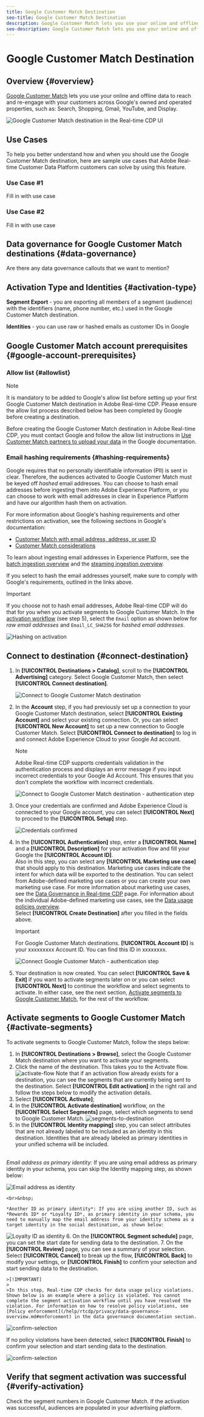 ```yaml
---
title: Google Customer Match Destination
seo-title: Google Customer Match Destination
description: Google Customer Match lets you use your online and offline data to reach and re-engage with your customers across Google's owned and operated properties, such as Search, Shopping, Gmail, YouTube, and Display.
seo-description: Google Customer Match lets you use your online and offline data to reach and re-engage with your customers across Google's owned and operated properties, such as Search, Shopping, Gmail, YouTube, and Display.
---
```


# Google Customer Match Destination

## Overview {#overview}

[Google Customer Match](https://support.google.com/google-ads/answer/6379332?hl=en) lets you use your online and offline data to reach and re-engage with your customers across Google's owned and operated properties, such as: Search, Shopping, Gmail, YouTube, and Display.

![Google Customer Match destination in the Real-time CDP UI](/help/rtcdp/destinations/assets/google-customer-match-catalog.png)

## Use Cases

To help you better understand how and when you should use the Google Customer Match destination, here are sample use cases that Adobe Real-time Customer Data Platform customers can solve by using this feature.


### Use Case #1


Fill in with use case


### Use Case #2


Fill in with use case

## Data governance for Google Customer Match destinations {#data-governance}

Are there any data governance callouts that we want to mention?

## Activation Type and Identities {#activation-type}

**Segment Export** - you are exporting all members of a segment (audience) with the identifiers (name, phone number, etc.) used in the Google Customer Match destination.

**Identities** - you can use raw or hashed emails as customer IDs in Google

## Google Customer Match account prerequisites {#google-account-prerequisites}

### Allow list {#allowlist}

>[!NOTE]
>
>It is mandatory to be added to Google's allow list before setting up your first Google Customer Match destination in Adobe Real-time CDP. Please ensure the allow list process described below has been completed by Google before creating a destination.

Before creating the Google Customer Match destination in Adobe Real-time CDP, you must contact Google and follow the allow list instructions in [Use Customer Match partners to upload your data](https://support.google.com/google-ads/answer/7361372?hl=en&ref_topic=6296507) in the Google documentation.


### Email hashing requirements {#hashing-requirements}

<!--

>[!IMPORTANT]
>
> When using mobile device IDs as identifiers, an AppId must be provided in the activation flow. For more information, see step 6 in the [Activate segments](#activate-segments) section of this page.

-->

Google requires that no personally identifiable information (PII) is sent in clear. Therefore, the audiences activated to Google Customer Match must be keyed off *hashed* email addresses. You can choose to hash email addresses before ingesting them into Adobe Experience Platform, or you can choose to work with email addresses in clear in Experience Platform and have our algorithm hash them on activation.

For more information about Google's hashing requirements and other restrictions on activation, see the following sections in Google's documentation:

* [Customer Match with email address, address, or user ID](https://developers.google.com/adwords/api/docs/guides/remarketing#customer_match_with_email_address_address_or_user_id)
* [Customer Match considerations](https://developers.google.com/adwords/api/docs/guides/remarketing#customer_match_considerations)

<!--

Links to be added when activation based on phone number and device IDs becomes available.

* [Customer Match with phone number](https://developers.google.com/adwords/api/docs/guides/remarketing#customer_match_with_phone_number)
* [Customer Match with mobile device IDs](https://developers.google.com/adwords/api/docs/guides/remarketing#customer_match_with_mobile_device_ids)

-->

To learn about ingesting email addresses in Experience Platform, see the [batch ingestion overview](/help/ingestion/batch-ingestion/overview.md) and the [steaming ingestion overview](/help/ingestion/streaming-ingestion/overview.md).

If you select to hash the email addresses yourself, make sure to comply with Google's requirements, outlined in the links above.


>[!IMPORTANT]
>
>If you choose not to hash email addresses, Adobe Real-time CDP will do that for you when you activate segments to Google Customer Match. In the [activation workflow](/help/rtcdp/destinations/google-customer-match-destination.md#activate-segments) (see step 5), select the `Email` option as shown below for *raw email addresses* and `Email_LC_SHA256` for *hashed email addresses*.


![Hashing on activation](/help/rtcdp/destinations/assets/identity-mapping.png)

## Connect to destination {#connect-destination}

1. In **[!UICONTROL Destinations > Catalog]**, scroll to the **[!UICONTROL Advertising]** category. Select Google Customer Match, then select **[!UICONTROL Connect destination]**.

    ![Connect to Google Customer Match destination](/help/rtcdp/destinations/assets/connect-google-customer-match.png)

2. In the **Account** step, if you had previously set up a connection to your Google Customer Match destination, select **[!UICONTROL Existing Account]** and select your existing connection. Or, you can select **[!UICONTROL New Account]** to set up a new connection to Google Customer Match. Select **[!UICONTROL Connect to destination]** to log in and connect Adobe Experience Cloud to your Google Ad account.

    >[!NOTE]
    >
    >Adobe Real-time CDP supports credentials validation in the authentication process and displays an error message if you input incorrect credentials to your Google Ad Account. This ensures that you don't complete the workflow with incorrect credentials.

    ![Connect to Google Customer Match destination - authentication step](/help/rtcdp/destinations/assets/google-customer-match-pre-connect-view.png)

3. Once your credentials are confirmed and Adobe Experience Cloud is connected to your Google account, you can select **[!UICONTROL Next]** to proceed to the **[!UICONTROL Setup]** step.

    ![Credentials confirmed](/help/rtcdp/destinations/assets/google-customer-match-connection-success.png)

4. In the **[!UICONTROL Authentication]** step, enter a **[!UICONTROL Name]** and a **[!UICONTROL Description]** for your activation flow and fill your Google the **[!UICONTROL Account ID]**. <br> Also in this step, you can select any **[!UICONTROL Marketing use case]** that should apply to this destination. Marketing use cases indicate the intent for which data will be exported to the destination. You can select from Adobe-defined marketing use cases or you can create your own marketing use case. For more information about marketing use cases, see the [Data Governance in Real-time CDP](/help/rtcdp/privacy/data-governance-overview.md#destinations) page. For information about the individual Adobe-defined marketing use cases, see the [Data usage policies overview](/help/data-governance/policies/overview.md#core-actions). <br> Select **[!UICONTROL Create Destination]** after you filled in the fields above.

    >[!IMPORTANT]
    >
    > For Google Customer Match destinations. **[!UICONTROL Account ID]** is your xxxxxxxxx Account ID. You can find this ID in xxxxxxxx. 

    ![Connect Google Customer Match - authentication step](/help/rtcdp/destinations/assets/google-customer-match-authentication-step.png)

5. Your destination is now created. You can select **[!UICONTROL Save & Exit]** if you want to activate segments later on or you can select **[!UICONTROL Next]** to continue the workflow and select segments to activate. In either case, see the next section, [Activate segments to Google Customer Match](#activate-segments), for the rest of the workflow.


## Activate segments to Google Customer Match {#activate-segments}

To activate segments to Google Customer Match, follow the steps below: 

1. In **[!UICONTROL Destinations > Browse]**, select the Google Customer Match destination where you want to activate your segments.
2. Click the name of the destination. This takes you to the Activate flow.
    ![activate-flow](/help/rtcdp/destinations/assets/google-customer-match-activate-flow.png)
    Note that if an activation flow already exists for a destination, you can see the segments that are currently being sent to the destination. Select **[!UICONTROL Edit activation]** in the right rail and follow the steps below to modify the activation details.
3. Select **[!UICONTROL Activate]**;
4. In the **[!UICONTROL Activate destination]** workflow, on the **[!UICONTROL Select Segments]** page, select which segments to send to Google Customer Match.
    ![segments-to-destination](/help/rtcdp/destinations/assets/activate-segments-google-customer-match.png)
5.  In the **[!UICONTROL Identity mapping]** step, you can select attributes that are not already labeled to be included as an identity in this destination. Identities that are already labeled as primary identities in your unified schema will be included. <br>&nbsp; 

   *Email address as primary identity*: If you are using email address as primary identity in your schema, you can skip the Identity mapping step, as shown below:

   ![Email address as identity](/help/rtcdp/destinations/assets/email-as-identity.gif)

    <br>&nbsp; 

    *Another ID as primary identity*: If you are using another ID, such as *Rewards ID* or *Loyalty ID*, as primary identity in your schema, you need to manually map the email address from your identity schema as a target identity in the social destination, as shown below:

   ![Loyalty ID as identity](/help/rtcdp/destinations/assets/rewardsid-as-identity.gif)
6. On the **[!UICONTROL Segment schedule]** page, you can set the start date for sending data to the destination.
7. On the **[!UICONTROL Review]** page, you can see a summary of your selection. Select **[!UICONTROL Cancel]** to break up the flow, **[!UICONTROL Back]** to modify your settings, or **[!UICONTROL Finish]** to confirm your selection and start sending data to the destination.

    >[!IMPORTANT]
    >
    >In this step, Real-time CDP checks for data usage policy violations. Shown below is an example where a policy is violated. You cannot complete the segment activation workflow until you have resolved the violation. For information on how to resolve policy violations, see [Policy enforcement](/help/rtcdp/privacy/data-governance-overview.md#enforcement) in the data governance documentation section.
 
 ![confirm-selection](/help/rtcdp/destinations/assets/data-policy-violation.png)

  If no policy violations have been detected, select **[!UICONTROL Finish]** to confirm your selection and start sending data to the destination.

 ![confirm-selection](/help/rtcdp/destinations/assets/gcm-review.png)


<!--

Insert in Step 6 when mobile device ID activation is available

    >[!IMPORTANT]
    >
    >If you select mobile device IDs (GAID or IDFA) as primary identity in the Identity mapping step, you must also provide an Application Id in this step. If you selected GAID as identity, see [Set the Application ID](https://developer.android.com/studio/build/application-id) in the Android developer documentation. IF you selected IDFA as identity, see [App ID](https://developer.android.com/studio/build/application-id) in the Apple developer documentation.

    ![segment schedule page](/help/rtcdp/destinations/assets/gcm-segment-schedule.png) 

-->

## Verify that segment activation was successful {#verify-activation}

Check the segment numbers in Google Customer Match. If the activation was successful, audiences are populated in your advertising platform.
